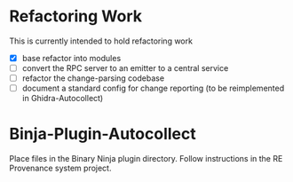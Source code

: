# Refactoring Work

This is currently intended to hold refactoring work

  - [x] base refactor into modules
  - [ ] convert the RPC server to an emitter to a central service
  - [ ] refactor the change-parsing codebase
  - [ ] document a standard config for change reporting (to be reimplemented in Ghidra-Autocollect) 

# Binja-Plugin-Autocollect

Place files in the Binary Ninja plugin directory.  Follow instructions in the RE Provenance system project.
